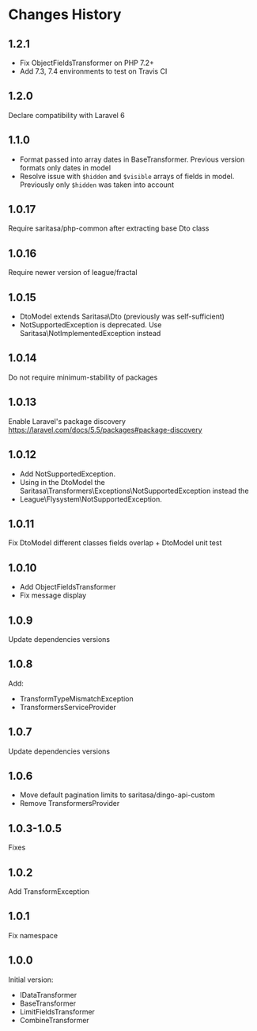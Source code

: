# Changes History

1.2.1
------
- Fix ObjectFieldsTransformer on PHP 7.2+
- Add 7.3, 7.4 environments to test on Travis CI

1.2.0
------
Declare compatibility with Laravel 6

1.1.0
------
- Format passed into array dates in BaseTransformer. Previous version formats only dates in model
- Resolve issue with `$hidden` and `$visible` arrays of fields in model. Previously only `$hidden` was taken into account

1.0.17
------
Require saritasa/php-common after extracting base Dto class

1.0.16
------
Require newer version of league/fractal

1.0.15
------
- DtoModel extends Saritasa\Dto (previously was self-sufficient)
- NotSupportedException is deprecated. Use Saritasa\NotImplementedException instead

1.0.14
------
Do not require minimum-stability of packages

1.0.13
------
Enable Laravel's package discovery https://laravel.com/docs/5.5/packages#package-discovery

1.0.12
------
- Add NotSupportedException.
- Using in the DtoModel the Saritasa\Transformers\Exceptions\NotSupportedException instead the
- League\Flysystem\NotSupportedException.

1.0.11
------
Fix DtoModel different classes fields overlap + DtoModel unit test

1.0.10
------
- Add ObjectFieldsTransformer
- Fix message display

1.0.9
-----
Update dependencies versions

1.0.8
-----
Add:
- TransformTypeMismatchException
- TransformersServiceProvider

1.0.7
-----
Update dependencies versions

1.0.6
-----
- Move default pagination limits to saritasa/dingo-api-custom
- Remove TransformersProvider

1.0.3-1.0.5
-----
Fixes

1.0.2
-----
Add TransformException

1.0.1
-----
Fix namespace

1.0.0
-----
Initial version:
- IDataTransformer
- BaseTransformer
- LimitFieldsTransformer
- CombineTransformer

